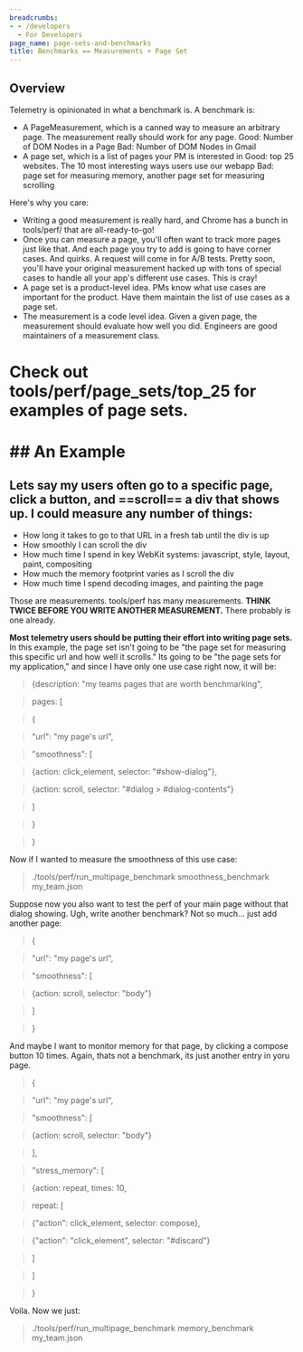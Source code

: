 ```yaml
---
breadcrumbs:
- - /developers
  - For Developers
page_name: page-sets-and-benchmarks
title: Benchmarks == Measurements + Page Set
---
```


## Overview

Telemetry is opinionated in what a benchmark is. A benchmark is:

*   A PageMeasurement, which is a canned way to measure an arbitrary
            page. The measurement really should work for any page.
    Good: Number of DOM Nodes in a Page
    Bad: Number of DOM Nodes in Gmail
*   A page set, which is a list of pages your PM is interested in
    Good: top 25 websites. The 10 most interesting ways users use our webapp
    Bad: page set for measuring memory, another page set for measuring scrolling

Here's why you care:

*   Writing a good measurement is really hard, and Chrome has a bunch in
            tools/perf/ that are all-ready-to-go!
*   Once you can measure a page, you'll often want to track more pages
            just like that. And each page you try to add is going to have corner
            cases. And quirks. A request will come in for A/B tests. Pretty
            soon, you'll have your original measurement hacked up with tons of
            special cases to handle all your app's different use cases. This is
            cray!
*   A page set is a product-level idea. PMs know what use cases are
            important for the product. Have them maintain the list of use cases
            as a page set.
*   The measurement is a code level idea. Given a given page, the
            measurement should evaluate how well you did. Engineers are good
            maintainers of a measurement class.

# Check out tools/perf/page_sets/top_25 for examples of page sets.

# ## An Example

## Lets say my users often go to a specific page, click a button, and ==scroll== a div that shows up. I could measure any number of things:

*   How long it takes to go to that URL in a fresh tab until the div is
            up
*   How smoothly I can scroll the div
*   How much time I spend in key WebKit systems: javascript, style,
            layout, paint, compositing
*   How much the memory footprint varies as I scroll the div
*   How much time I spend decoding images, and painting the page

Those are measurements. tools/perf has many measurements. **THINK TWICE BEFORE
YOU WRITE ANOTHER MEASUREMENT.** There probably is one already.

**Most telemetry users should be putting their effort into writing page sets.**
In this example, the page set isn't going to be "the page set for measuring this
specific url and how well it scrolls." Its going to be "the page sets for my
application," and since I have only one use case right now, it will be:

> {description: "my teams pages that are worth benchmarking",

> pages: \[

> {

> "url": "my page's url",

> "smoothness": \[

> {action: click_element, selector: "#show-dialog"},

> {action: scroll, selector: "#dialog &gt; #dialog-contents"}

> \]

> }

> }

Now if I wanted to measure the smoothness of this use case:

> ./tools/perf/run_multipage_benchmark smoothness_benchmark my_team.json

Suppose now you also want to test the perf of your main page without that dialog
showing. Ugh, write another benchmark? Not so much... just add another page:

> {

> "url": "my page's url",

> "smoothness": \[

> {action: scroll, selector: "body"}

> \]

> }

And maybe I want to monitor memory for that page, by clicking a compose button
10 times. Again, thats not a benchmark, its just another entry in yoru page.

> {

> "url": "my page's url",

> "smoothness": \[

> {action: scroll, selector: "body"}

> \],

> "stress_memory": \[

> {action: repeat, times: 10,

> repeat: \[

> {"action": click_element, selector: compose},

> {"action": "click_element", selector: "#discard"}

> \]

> \]

> }

Voila. Now we just:

> ./tools/perf/run_multipage_benchmark memory_benchmark my_team.json